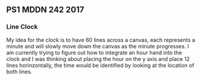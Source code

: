 ## PS1 MDDN 242 2017

### Line Clock

My idea for the clock is to have 60 lines across a canvas, 
each represents a minute and will slowly move down the canvas
as the minute progresses. I am currently trying to figure out
how to integrate an hour hand into the clock and I was thinking
about placing the hour on the y axis and place 12 lines horinzontally,
the time would be identified by looking at the location of both lines.
